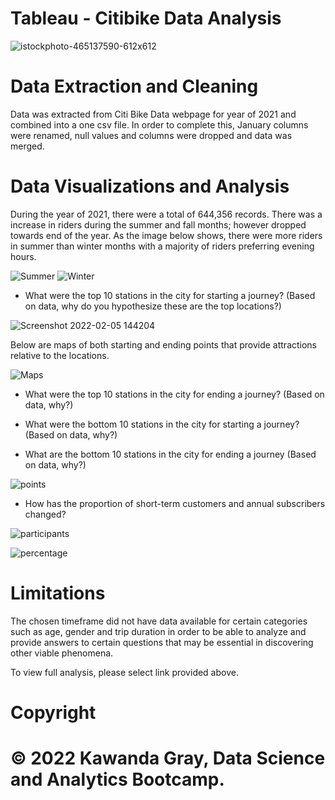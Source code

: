 # Tableau - Citibike Data Analysis
![istockphoto-465137590-612x612](https://user-images.githubusercontent.com/90159408/152656177-2d59d86f-f44d-4772-a445-454c05bd270e.jpg)


# Data Extraction and Cleaning
Data was extracted from Citi Bike Data webpage for year of 2021 and combined into a one csv file. In order to complete this, January columns were renamed, null values and columns were dropped and data was merged.


# Data Visualizations and Analysis
During the year of 2021, there were a total of 644,356 records. There was a increase in riders during the summer and fall months; however dropped towards end of the year. 
As the image below shows, there were more riders in summer than winter months with a majority of riders preferring evening hours. 
 

![Summer](https://user-images.githubusercontent.com/90159408/152656250-6e67cbad-703a-47d0-af64-8de412114466.png)
![Winter](https://user-images.githubusercontent.com/90159408/152656254-bbbc0c40-4e85-44e7-adab-e9a95eea0f0a.png)

  
  * What were the top 10 stations in the city for starting a journey? (Based on data, why do you hypothesize these are the top locations?)

![Screenshot 2022-02-05 144204](https://user-images.githubusercontent.com/90159408/152709148-4cdb8280-0bd1-4b94-b5b8-2f8d229dba4d.png)


Below are maps of both starting and ending points that provide attractions relative to the locations.

![Maps](https://user-images.githubusercontent.com/90159408/152707624-582c673b-20cb-4bd3-b990-08042aee080e.png)



  * What were the top 10 stations in the city for ending a journey? (Based on data, why?)

  * What were the bottom 10 stations in the city for starting a journey? (Based on data, why?)

  * What are the bottom 10 stations in the city for ending a journey (Based on data, why?)

![points](https://user-images.githubusercontent.com/90159408/152707459-2d85548e-1d5b-4dae-8470-886809a09885.png)


  * How has the proportion of short-term customers and annual subscribers changed?
  
![participants](https://user-images.githubusercontent.com/90159408/152707554-7128a4d6-5fab-4b88-a2f8-92da6be0da9b.png)

![percentage](https://user-images.githubusercontent.com/90159408/152709085-47521ff7-9914-43f3-b4d1-340ef8f02eaa.png)


# Limitations
    
The chosen timeframe did not have data available for certain categories such as age, gender and trip duration in order to be able to analyze and provide answers to certain questions that may be essential in discovering other viable phenomena.

To view full analysis, please select link provided above.


# Copyright
# © 2022 Kawanda Gray, Data Science and Analytics Bootcamp.



